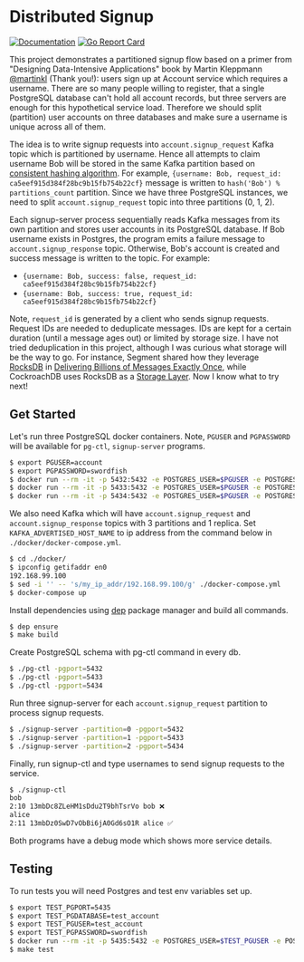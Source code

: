 # Distributed Signup

[![Documentation](https://godoc.org/github.com/marselester/distributed-signup?status.svg)](https://godoc.org/github.com/marselester/distributed-signup)
[![Go Report Card](https://goreportcard.com/badge/github.com/marselester/distributed-signup)](https://goreportcard.com/report/github.com/marselester/distributed-signup)

This project demonstrates a partitioned signup flow based on a primer from
"Designing Data-Intensive Applications" book by Martin Kleppmann [@martinkl](https://twitter.com/martinkl) (Thank you!): users sign up at Account service which requires a username. There are so many people willing to register,
that a single PostgreSQL database can't hold all account records, but three servers are enough for this hypothetical service load.
Therefore we should split (partition) user accounts on three databases and make sure
a username is unique across all of them.

The idea is to write signup requests into `account.signup_request` Kafka topic which is partitioned by username.
Hence all attempts to claim username Bob will be stored in the same Kafka partition based on
[consistent hashing algorithm](http://medium.com/@dgryski/consistent-hashing-algorithmic-tradeoffs-ef6b8e2fcae8).
For example, `{username: Bob, request_id: ca5eef915d384f28bc9b15fb754b22cf}` message is written to
`hash('Bob') % partitions_count` partition.
Since we have three PostgreSQL instances, we need to split `account.signup_request` topic into three partitions (0, 1, 2).

Each signup-server process sequentially reads Kafka messages from its own partition and
stores user accounts in its PostgreSQL database.
If Bob username exists in Postgres, the program emits a failure message to `account.signup_response` topic.
Otherwise, Bob's account is created and success message is written to the topic. For example:

- `{username: Bob, success: false, request_id: ca5eef915d384f28bc9b15fb754b22cf}`
- `{username: Bob, success: true, request_id: ca5eef915d384f28bc9b15fb754b22cf}`

Note, `request_id` is generated by a client who sends signup requests.
Request IDs are needed to deduplicate messages. IDs are kept for a certain duration
(until a message ages out) or limited by storage size. I have not tried deduplication in this project,
although I was curious what storage will be the way to go.
For instance, Segment shared how they leverage [RocksDB](http://rocksdb.org/) in [Delivering Billions of Messages Exactly Once](https://segment.com/blog/exactly-once-delivery/),
while CockroachDB uses RocksDB as a [Storage Layer](https://www.cockroachlabs.com/docs/stable/architecture/storage-layer.html#rocksdb).
Now I know what to try next!

## Get Started

Let's run three PostgreSQL docker containers. Note, `PGUSER` and `PGPASSWORD` will be available for `pg-ctl`, `signup-server` programs.

```sh
$ export PGUSER=account
$ export PGPASSWORD=swordfish
$ docker run --rm -it -p 5432:5432 -e POSTGRES_USER=$PGUSER -e POSTGRES_PASSWORD=$PGPASSWORD postgres:10.3-alpine
$ docker run --rm -it -p 5433:5432 -e POSTGRES_USER=$PGUSER -e POSTGRES_PASSWORD=$PGPASSWORD postgres:10.3-alpine
$ docker run --rm -it -p 5434:5432 -e POSTGRES_USER=$PGUSER -e POSTGRES_PASSWORD=$PGPASSWORD postgres:10.3-alpine
```

We also need Kafka which will have `account.signup_request` and `account.signup_response` topics
with 3 partitions and 1 replica. Set `KAFKA_ADVERTISED_HOST_NAME` to ip address from the command below
in `./docker/docker-compose.yml`.

```sh
$ cd ./docker/
$ ipconfig getifaddr en0
192.168.99.100
$ sed -i '' -- 's/my_ip_addr/192.168.99.100/g' ./docker-compose.yml
$ docker-compose up
```

Install dependencies using [dep](https://github.com/golang/dep) package manager and build all commands.

```sh
$ dep ensure
$ make build
```

Create PostgreSQL schema with pg-ctl command in every db.

```sh
$ ./pg-ctl -pgport=5432
$ ./pg-ctl -pgport=5433
$ ./pg-ctl -pgport=5434
```

Run three signup-server for each `account.signup_request` partition to process signup requests.

```sh
$ ./signup-server -partition=0 -pgport=5432
$ ./signup-server -partition=1 -pgport=5433
$ ./signup-server -partition=2 -pgport=5434
```

Finally, run signup-ctl and type usernames to send signup requests to the service.

```sh
$ ./signup-ctl
bob
2:10 13mbDc8ZLeHM1sDdu2T9bhTsrVo bob ❌
alice
2:11 13mbDz0SwD7vObBi6jA0Gd6sO1R alice ✅
```

Both programs have a debug mode which shows more service details.

## Testing

To run tests you will need Postgres and test env variables set up.

```sh
$ export TEST_PGPORT=5435
$ export TEST_PGDATABASE=test_account
$ export TEST_PGUSER=test_account
$ export TEST_PGPASSWORD=swordfish
$ docker run --rm -it -p 5435:5432 -e POSTGRES_USER=$TEST_PGUSER -e POSTGRES_PASSWORD=$TEST_PGPASSWORD postgres:10.3-alpine
$ make test
```
